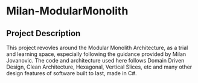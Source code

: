 # Milan-ModularMonolith

## Project Description
This project revovles around the Modular Monolith Architecture, as a trial and learning space, especially following the guidance provided by Milan Jovanovic. The code and architecture used here follows Domain Driven Design, Clean Architecture, Hexagonal, Vertical Slices, etc and many other design features of software built to last, made in C#.
